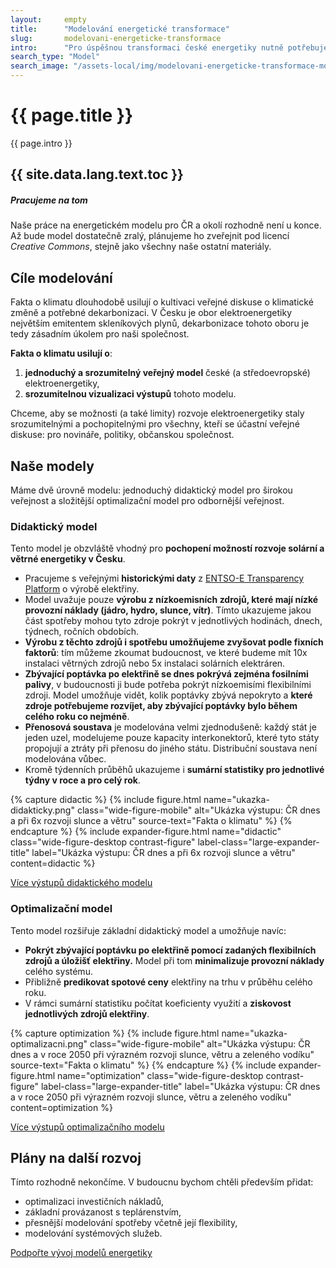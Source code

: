 ```yaml
---
layout:     empty
title:      "Modelování energetické transformace"
slug:       modelovani-energeticke-transformace
intro:      "Pro úspěšnou transformaci české energetiky nutně potřebujeme dobrý veřejný energetický model. To nám umožní společně vidět možnosti dalšího vývoje, vést o nich kultivovanou diskusi a argumentovat nad čísly a daty."
search_type: "Model"
search_image: "/assets-local/img/modelovani-energeticke-transformace-mob.png"
---
```


<div class="section"><div class="container">
    <h1>{{ page.title }}</h1>
    <p class="lead narrow-text">{{ page.intro }}</p>
</div></div>

<div class="full-screen-cover" style="--path-desktop: url('/assets-local/img/modelovani-energeticke-transformace-des.png'); --path-mobile: url('{{ page.search_image }}');"></div>

<div class="section"><div class="container container-xl-fluid"><div class="row justify-content-center">
<div class="longread-xl-space-left"></div>
<div class="col-lg-4 longread-toc invisible">
    <div class="sticky-toc">
        <h2>{{ site.data.lang.text.toc }}</h2>
        <div id="TOC"></div>
    </div>
</div>
<div class="longread-xl-space-middle"></div>
<div class="col-lg-8 longread" markdown="1">

<div class="alert alert-info data-staleness" role="alert">
<h5 class="alert-heading"><i class="fas fa-lightbulb"></i> Pracujeme na tom</h5>
<p>Naše práce na energetickém modelu pro ČR a okolí rozhodně není u konce. Až bude model dostatečně zralý, plánujeme ho zveřejnit pod licencí <i>Creative Commons</i>, stejně jako všechny naše ostatní materiály.</p>
</div>

## Cíle modelování

Fakta o klimatu dlouhodobě usilují o kultivaci veřejné diskuse o klimatické změně a potřebné dekarbonizaci. V Česku je obor elektroenergetiky největším emitentem skleníkových plynů, dekarbonizace tohoto oboru je tedy zásadním úkolem pro naši společnost.

**Fakta o klimatu usilují o**:
1. **jednoduchý a srozumitelný veřejný model** české (a středoevropské) elektroenergetiky,
2. **srozumitelnou vizualizaci výstupů** tohoto modelu.

Chceme, aby se možnosti (a také limity) rozvoje elektroenergetiky staly srozumitelnými a pochopitelnými pro všechny, kteří se účastní veřejné diskuse: pro novináře, politiky, občanskou společnost.

## Naše modely

Máme dvě úrovně modelu: jednoduchý didaktický model pro širokou veřejnost a složitější optimalizační model pro odbornější veřejnost.

### Didaktický model

Tento model je obzvláště vhodný pro **pochopení možností rozvoje solární a větrné energetiky v Česku**.

* Pracujeme s veřejnými **historickými daty** z [ENTSO-E Transparency Platform](https://transparency.entsoe.eu/) o výrobě elektřiny.
* Model uvažuje pouze **výrobu z nízkoemisních zdrojů, které mají nízké provozní náklady (jádro, hydro, slunce, vítr)**. Tímto ukazujeme jakou část spotřeby mohou tyto zdroje pokrýt v jednotlivých hodinách, dnech, týdnech, ročních obdobích.
* **Výrobu z těchto zdrojů i spotřebu umožňujeme zvyšovat podle fixních faktorů**: tím můžeme zkoumat budoucnost, ve které budeme mít 10x instalaci větrných zdrojů nebo 5x instalaci solárních elektráren.
* **Zbývající poptávka po elektřině se dnes pokrývá zejména fosilními palivy**, v budoucnosti ji bude potřeba pokrýt nízkoemisími flexibilními zdroji. Model umožňuje vidět, kolik poptávky zbývá nepokryto a **které zdroje potřebujeme rozvíjet, aby zbývající poptávky bylo během celého roku co nejméně**.
* **Přenosová soustava** je modelována velmi zjednodušeně: každý stát je jeden uzel, modelujeme pouze kapacity interkonektorů, které tyto státy propojují a ztráty při přenosu do jiného státu. Distribuční soustava není modelována vůbec.
* Kromě týdenních průběhů ukazujeme i **sumární statistiky pro jednotlivé týdny v roce a pro celý rok**.

{% capture didactic %}
{% include figure.html
    name="ukazka-didakticky.png"
    class="wide-figure-mobile"
    alt="Ukázka výstupu: ČR dnes a při 6x rozvoji slunce a větru"
    source-text="Fakta o klimatu"
%}
{% endcapture %}
{% include expander-figure.html
    name="didactic"
    class="wide-figure-desktop contrast-figure"
    label-class="large-expander-title"
    label="Ukázka výstupu: ČR dnes a při 6x rozvoji slunce a větru"
    content=didactic
%}

<a href="https://drive.google.com/drive/folders/1GR2ao0wMrTJgwO-64XQGmh8tqga1oO-r?usp=share_link" target="_blank" class="btn btn-secondary"><i class="fas fa-fw fa-chart-area"></i> Více výstupů didaktického modelu</a>

### Optimalizační model

Tento model rozšiřuje základní didaktický model a umožňuje navíc:
* **Pokrýt zbývající poptávku po elektřině pomocí zadaných flexibilních zdrojů a úložišť elektřiny.** Model při tom **minimalizuje provozní náklady** celého systému.
* Přibližně **predikovat spotové ceny** elektřiny na trhu v průběhu celého roku.
* V rámci sumární statistiku počítat koeficienty využití a **ziskovost jednotlivých zdrojů elektřiny**.


{% capture optimization %}
{% include figure.html
    name="ukazka-optimalizacni.png"
    class="wide-figure-mobile"
    alt="Ukázka výstupu: ČR dnes a v roce 2050 při výrazném rozvoji slunce, větru a zeleného vodíku"
    source-text="Fakta o klimatu"
%}
{% endcapture %}
{% include expander-figure.html
    name="optimization"
    class="wide-figure-desktop contrast-figure"
    label-class="large-expander-title"
    label="Ukázka výstupu: ČR dnes a v roce 2050 při výrazném rozvoji slunce, větru a zeleného vodíku"
    content=optimization
%}

<a href="https://drive.google.com/drive/folders/1d2QWrEN1BZgYOmoMPGF77UfAzFbFWkMe?usp=share_link" target="_blank" class="btn btn-secondary"><i class="fas fa-fw fa-chart-area"></i> Více výstupů optimalizačního modelu</a>

## Plány na další rozvoj

Tímto rozhodně nekončíme. V budoucnu bychom chtěli především přidat:
* optimalizaci investičních nákladů,
* základní provázanost s teplárenstvím,
* přesnější modelování spotřeby včetně její flexibility,
* modelování systémových služeb.

<a href="{{ site.fundraising }}" target="_blank" class="btn btn-primary"><i class="d-md-none d-lg-inline fas fa-fw fa-heart"></i> Podpořte vývoj modelů energetiky</a>

</div>
<div class="longread-xl-space-right"></div>
</div></div></div>
